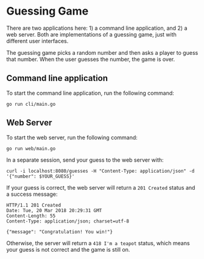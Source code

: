 # Guessing Game

There are two applications here: 1) a command line application, and 2) a web
server. Both are implementations of a guessing game, just with different user
interfaces.

The guessing game picks a random number and then asks a player to guess that
number. When the user guesses the number, the game is over.

## Command line application

To start the command line application, run the following command:

```
go run cli/main.go
```

## Web Server

To start the web server, run the following command:

```
go run web/main.go
```

In a separate session, send your guess to the web server with:

```
curl -i localhost:8080/guesses -H "Content-Type: application/json" -d '{"number": $YOUR_GUESS}'
```

If your guess is correct, the web server will return a `201 Created` status and a
success message:

```
HTTP/1.1 201 Created
Date: Tue, 20 Mar 2018 20:29:31 GMT
Content-Length: 55
Content-Type: application/json; charset=utf-8

{"message": "Congratulation! You win!"}
```

Otherwise, the server will return a `418 I'm a teapot` status, which means your
guess is not correct and the game is still on.
